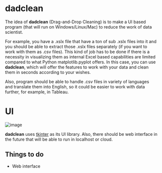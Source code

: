 # dadclean

The idea of **dadclean** (Drag-and-Drop Cleaning) is to make a UI based program (that will run on Windows/Linux/Mac) to reduce the work of data scientist. 

For example, you have a .xslx file that have a ton of sub .xslx files into it and you should be able to extract those .xslx files separately (if you want to work with them as .csv files). This kind of job has to be done if there is a necessity in visualizing them as internal Excel based capabilities are limited compared to what Python matplotlib.pyplot offers. In this case, you can use **dadclean**, which will offer the features to work with your data and clean them in seconds according to your wishes.

Also, program should be able to handle .csv files in variety of languages and translate them into English, so it could be easier to work with data further, for example, in Tableau.

# UI
![image](https://github.com/aliknds/dadclean/assets/132540921/6214feed-1999-400a-9cba-06f702a98259)

**dadclean** uses [tkinter](https://docs.python.org/3/library/tkinter.html#module-tkinter) as its UI library. Also, there should be web interface in the future that will be able to run in localhost or cloud.

## Things to do 

- Web interface

